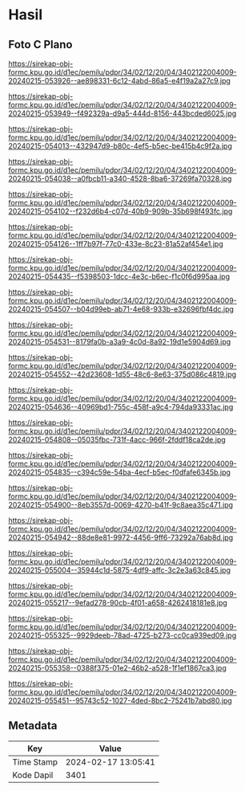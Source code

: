 # Hasil

## Foto C Plano

https://sirekap-obj-formc.kpu.go.id/d1ec/pemilu/pdpr/34/02/12/20/04/3402122004009-20240215-053926--ae898331-6c12-4abd-86a5-e4f19a2a27c9.jpg

https://sirekap-obj-formc.kpu.go.id/d1ec/pemilu/pdpr/34/02/12/20/04/3402122004009-20240215-053949--f492329a-d9a5-444d-8156-443bcded6025.jpg

https://sirekap-obj-formc.kpu.go.id/d1ec/pemilu/pdpr/34/02/12/20/04/3402122004009-20240215-054013--432947d9-b80c-4ef5-b5ec-be415b4c9f2a.jpg

https://sirekap-obj-formc.kpu.go.id/d1ec/pemilu/pdpr/34/02/12/20/04/3402122004009-20240215-054038--a0fbcb11-a340-4528-8ba6-37269fa70328.jpg

https://sirekap-obj-formc.kpu.go.id/d1ec/pemilu/pdpr/34/02/12/20/04/3402122004009-20240215-054102--f232d6b4-c07d-40b9-909b-35b698f493fc.jpg

https://sirekap-obj-formc.kpu.go.id/d1ec/pemilu/pdpr/34/02/12/20/04/3402122004009-20240215-054126--1ff7b97f-77c0-433e-8c23-81a52af454e1.jpg

https://sirekap-obj-formc.kpu.go.id/d1ec/pemilu/pdpr/34/02/12/20/04/3402122004009-20240215-054435--f5398503-1dcc-4e3c-b6ec-f1c0f6d995aa.jpg

https://sirekap-obj-formc.kpu.go.id/d1ec/pemilu/pdpr/34/02/12/20/04/3402122004009-20240215-054507--b04d99eb-ab71-4e68-933b-e32696fbf4dc.jpg

https://sirekap-obj-formc.kpu.go.id/d1ec/pemilu/pdpr/34/02/12/20/04/3402122004009-20240215-054531--8179fa0b-a3a9-4c0d-8a92-19d1e5904d69.jpg

https://sirekap-obj-formc.kpu.go.id/d1ec/pemilu/pdpr/34/02/12/20/04/3402122004009-20240215-054552--42d23608-1d55-48c6-8e63-375d086c4819.jpg

https://sirekap-obj-formc.kpu.go.id/d1ec/pemilu/pdpr/34/02/12/20/04/3402122004009-20240215-054636--40969bd1-755c-458f-a9c4-794da93331ac.jpg

https://sirekap-obj-formc.kpu.go.id/d1ec/pemilu/pdpr/34/02/12/20/04/3402122004009-20240215-054808--05035fbc-731f-4acc-966f-2fddf18ca2de.jpg

https://sirekap-obj-formc.kpu.go.id/d1ec/pemilu/pdpr/34/02/12/20/04/3402122004009-20240215-054835--c394c59e-54ba-4ecf-b5ec-f0dfafe6345b.jpg

https://sirekap-obj-formc.kpu.go.id/d1ec/pemilu/pdpr/34/02/12/20/04/3402122004009-20240215-054900--8eb3557d-0069-4270-b41f-9c8aea35c471.jpg

https://sirekap-obj-formc.kpu.go.id/d1ec/pemilu/pdpr/34/02/12/20/04/3402122004009-20240215-054942--88de8e81-9972-4456-9ff6-73292a76ab8d.jpg

https://sirekap-obj-formc.kpu.go.id/d1ec/pemilu/pdpr/34/02/12/20/04/3402122004009-20240215-055004--35944c1d-5875-4df9-affc-3c2e3a63c845.jpg

https://sirekap-obj-formc.kpu.go.id/d1ec/pemilu/pdpr/34/02/12/20/04/3402122004009-20240215-055217--9efad278-90cb-4f01-a658-4262418181e8.jpg

https://sirekap-obj-formc.kpu.go.id/d1ec/pemilu/pdpr/34/02/12/20/04/3402122004009-20240215-055325--9929deeb-78ad-4725-b273-cc0ca939ed09.jpg

https://sirekap-obj-formc.kpu.go.id/d1ec/pemilu/pdpr/34/02/12/20/04/3402122004009-20240215-055358--0388f375-01e2-46b2-a528-1f1ef1867ca3.jpg

https://sirekap-obj-formc.kpu.go.id/d1ec/pemilu/pdpr/34/02/12/20/04/3402122004009-20240215-055451--95743c52-1027-4ded-8bc2-75241b7abd80.jpg


## Metadata

| Key        | Value               |
| ---------- | ------------------- |
| Time Stamp | 2024-02-17 13:05:41 |
| Kode Dapil | 3401                |



